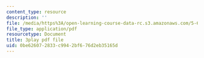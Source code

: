 ```yaml
---
content_type: resource
description: ''
file: /media/https%3A/open-learning-course-data-rc.s3.amazonaws.com/5-60-thermodynamics-kinetics-spring-2008/0be626072833c9942bf676d2eb35165d_Q7mrSQkSB9U.pdf
file_type: application/pdf
resourcetype: Document
title: 3play pdf file
uid: 0be62607-2833-c994-2bf6-76d2eb35165d
---
```

